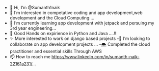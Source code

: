 - 👋 Hi, I’m @Sumanth1naik
- 👀 I’m interested in competative coding and app development,web development and the Cloud Computing  ...
- 🌱 I’m currently learning app development with jetpack and persuing my 3rd year engineering... 
- 🚀 Good Hands on expirience in Python and Java ....!!
- ✨ More interested to work on django based projects
-💞️ I’m looking to collaborate on app development projects ...
-🌨️  Completed the cloud practitioner and essential skills Through AWS
- 📫 How to reach me https://www.linkedin.com/in/sumanth-naik-22161a231/...

<!---
Sumanth1naik/Sumanth1naik is a ✨ special ✨ repository because its `README.md` (this file) appears on your GitHub profile.
You can click the Preview link to take a look at your changes.
--->
